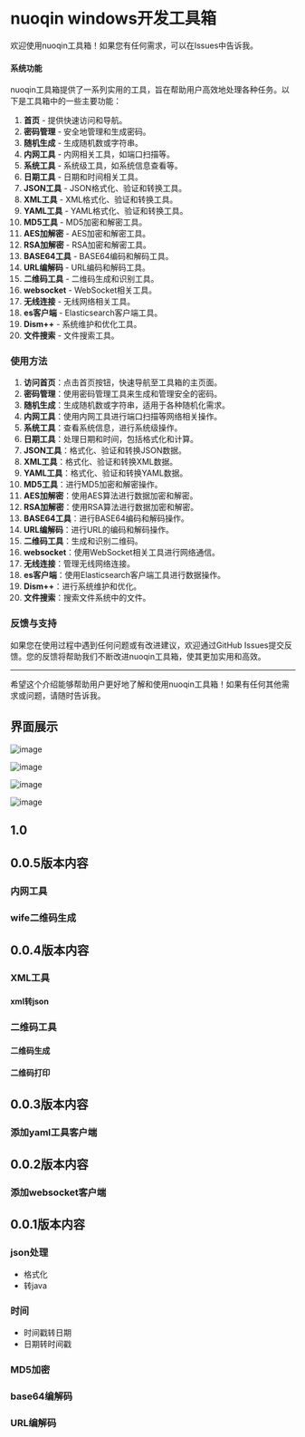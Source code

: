 # nuoqin windows开发工具箱
欢迎使用nuoqin工具箱！如果您有任何需求，可以在Issues中告诉我。

#### 系统功能

nuoqin工具箱提供了一系列实用的工具，旨在帮助用户高效地处理各种任务。以下是工具箱中的一些主要功能：

1. **首页** - 提供快速访问和导航。
2. **密码管理** - 安全地管理和生成密码。
3. **随机生成** - 生成随机数或字符串。
4. **内网工具** - 内网相关工具，如端口扫描等。
5. **系统工具** - 系统级工具，如系统信息查看等。
6. **日期工具** - 日期和时间相关工具。
7. **JSON工具** - JSON格式化、验证和转换工具。
8. **XML工具** - XML格式化、验证和转换工具。
9. **YAML工具** - YAML格式化、验证和转换工具。
10. **MD5工具** - MD5加密和解密工具。
11. **AES加解密** - AES加密和解密工具。
12. **RSA加解密** - RSA加密和解密工具。
13. **BASE64工具** - BASE64编码和解码工具。
14. **URL编解码** - URL编码和解码工具。
15. **二维码工具** - 二维码生成和识别工具。
16. **websocket** - WebSocket相关工具。
17. **无线连接** - 无线网络相关工具。
18. **es客户端** - Elasticsearch客户端工具。
19. **Dism++** - 系统维护和优化工具。
20. **文件搜索** - 文件搜索工具。


### 使用方法

1. **访问首页**：点击首页按钮，快速导航至工具箱的主页面。
2. **密码管理**：使用密码管理工具来生成和管理安全的密码。
3. **随机生成**：生成随机数或字符串，适用于各种随机化需求。
4. **内网工具**：使用内网工具进行端口扫描等网络相关操作。
5. **系统工具**：查看系统信息，进行系统级操作。
6. **日期工具**：处理日期和时间，包括格式化和计算。
7. **JSON工具**：格式化、验证和转换JSON数据。
8. **XML工具**：格式化、验证和转换XML数据。
9. **YAML工具**：格式化、验证和转换YAML数据。
10. **MD5工具**：进行MD5加密和解密操作。
11. **AES加解密**：使用AES算法进行数据加密和解密。
12. **RSA加解密**：使用RSA算法进行数据加密和解密。
13. **BASE64工具**：进行BASE64编码和解码操作。
14. **URL编解码**：进行URL的编码和解码操作。
15. **二维码工具**：生成和识别二维码。
16. **websocket**：使用WebSocket相关工具进行网络通信。
17. **无线连接**：管理无线网络连接。
18. **es客户端**：使用Elasticsearch客户端工具进行数据操作。
19. **Dism++**：进行系统维护和优化。
20. **文件搜索**：搜索文件系统中的文件。

### 反馈与支持

如果您在使用过程中遇到任何问题或有改进建议，欢迎通过GitHub Issues提交反馈。您的反馈将帮助我们不断改进nuoqin工具箱，使其更加实用和高效。

---
希望这个介绍能够帮助用户更好地了解和使用nuoqin工具箱！如果有任何其他需求或问题，请随时告诉我。

## 界面展示
![image](https://github.com/user-attachments/assets/5470c918-372d-4271-9316-1e02c5f01228)

![image](https://github.com/user-attachments/assets/2c27e6b3-4b23-4077-a622-e4fcd59d9b72)

![image](https://github.com/user-attachments/assets/1a643b87-a678-4382-b46f-415a52ad74f4)

![image](https://github.com/user-attachments/assets/e5d359e8-cbef-4b73-9a90-ba95417854b1)

## 1.0


## 0.0.5版本内容
### 内网工具
### wife二维码生成

## 0.0.4版本内容
### XML工具
#### xml转json
### 二维码工具
#### 二维码生成
#### 二维码打印

## 0.0.3版本内容
### 添加yaml工具客户端

## 0.0.2版本内容
### 添加websocket客户端

## 0.0.1版本内容
### json处理
* 格式化
* 转java
### 时间
* 时间戳转日期
* 日期转时间戳
### MD5加密
### base64编解码
### URL编解码

